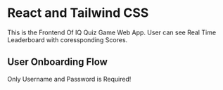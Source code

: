 # React and Tailwind CSS

This is the Frontend Of IQ Quiz Game Web App.
User can see Real Time Leaderboard with coressponding Scores.

## User Onboarding Flow

Only Username and Password is Required!
